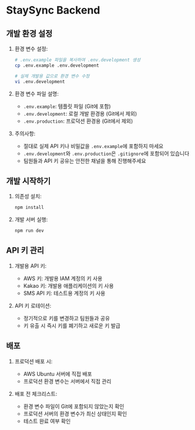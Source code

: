 # StaySync Backend

## 개발 환경 설정

1. 환경 변수 설정:
   ```bash
   # .env.example 파일을 복사하여 .env.development 생성
   cp .env.example .env.development
   
   # 실제 개발용 값으로 환경 변수 수정
   vi .env.development
   ```

2. 환경 변수 파일 설명:
   - `.env.example`: 템플릿 파일 (Git에 포함)
   - `.env.development`: 로컬 개발 환경용 (Git에서 제외)
   - `.env.production`: 프로덕션 환경용 (Git에서 제외)

3. 주의사항:
   - 절대로 실제 API 키나 비밀값을 `.env.example`에 포함하지 마세요
   - `.env.development`와 `.env.production`은 `.gitignore`에 포함되어 있습니다
   - 팀원들과 API 키 공유는 안전한 채널을 통해 진행해주세요

## 개발 시작하기

1. 의존성 설치:
   ```bash
   npm install
   ```

2. 개발 서버 실행:
   ```bash
   npm run dev
   ```

## API 키 관리

1. 개발용 API 키:
   - AWS 키: 개발용 IAM 계정의 키 사용
   - Kakao 키: 개발용 애플리케이션의 키 사용
   - SMS API 키: 테스트용 계정의 키 사용

2. API 키 로테이션:
   - 정기적으로 키를 변경하고 팀원들과 공유
   - 키 유출 시 즉시 키를 폐기하고 새로운 키 발급

## 배포

1. 프로덕션 배포 시:
   - AWS Ubuntu 서버에 직접 배포
   - 프로덕션 환경 변수는 서버에서 직접 관리

2. 배포 전 체크리스트:
   - 환경 변수 파일이 Git에 포함되지 않았는지 확인
   - 프로덕션 서버의 환경 변수가 최신 상태인지 확인
   - 테스트 완료 여부 확인 